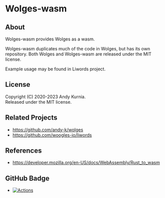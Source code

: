 # Wolges-wasm

## About

Wolges-wasm provides Wolges as a wasm.

Wolges-wasm duplicates much of the code in Wolges, but has its own repository.
Both Wolges and Wolges-wasm are released under the MIT license.

Example usage may be found in Liwords project.

## License

Copyright (C) 2020-2023 Andy Kurnia.\
Released under the MIT license.

## Related Projects

- https://github.com/andy-k/wolges
- https://github.com/woogles-io/liwords

## References

- https://developer.mozilla.org/en-US/docs/WebAssembly/Rust_to_wasm

## GitHub Badge

- [![Actions](https://github.com/andy-k/wolges-wasm/actions/workflows/actions.yml/badge.svg)](https://github.com/andy-k/wolges-wasm/actions/workflows/actions.yml)
